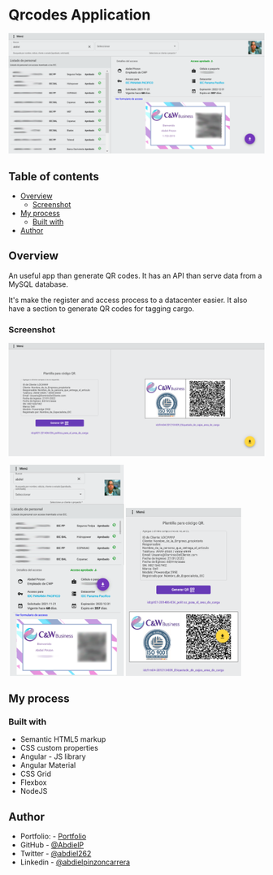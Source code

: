 # Qrcodes Application

![](./captures/qraccess.png)

## Table of contents

- [Overview](#overview)
  - [Screenshot](#screenshot)
- [My process](#my-process)
  - [Built with](#built-with)
- [Author](#author)

## Overview

An useful app than generate QR codes. It has an API than serve data from a MySQL database.

It's make the register and access process to a datacenter easier. It also have a section to generate QR codes for tagging cargo.

### Screenshot

![](./captures/qrcargo.png)

<img width="45%" src="./captures/qraccess_mobile.png" alt="mobile"> <img width="45%" src="./captures/qrcargo_mobile.png" alt="mobile">

## My process

### Built with

- Semantic HTML5 markup
- CSS custom properties
- Angular - JS library
- Angular Material
- CSS Grid
- Flexbox
- NodeJS

## Author

- Portfolio: - [Portfolio](https://abdielp.github.io/webdeveloper-portfolio/index.html)
- GitHub - [@AbdielP](https://github.com/AbdielP)
- Twitter - [@abdiel262](https://twitter.com/Abdiel262)
- Linkedin - [@abdielpinzoncarrera](https://www.linkedin.com/in/abdielpinzoncarrera/)
